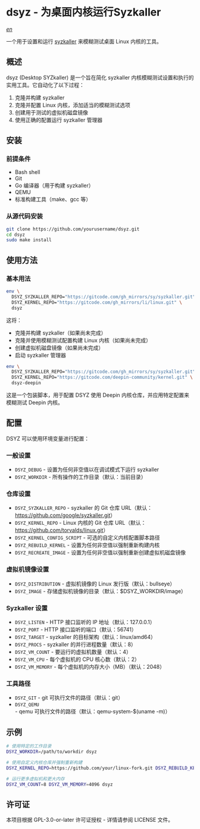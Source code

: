 <!--
SPDX-License-Identifier: GPL-3.0-or-later
SPDX-FileCopyrightText: Chen Linxuan <me@black-desk.cn>
-->

# dsyz - 为桌面内核运行Syzkaller

*[en](README.md)*

一个用于设置和运行 [syzkaller](https://github.com/google/syzkaller) 来模糊测试桌面 Linux 内核的工具。

## 概述

dsyz (Desktop SYZkaller) 是一个旨在简化 syzkaller 内核模糊测试设置和执行的实用工具。它自动化了以下过程：

1. 克隆并构建 syzkaller
2. 克隆并配置 Linux 内核，添加适当的模糊测试选项
3. 创建用于测试的虚拟机磁盘镜像
4. 使用正确的配置运行 syzkaller 管理器

## 安装

### 前提条件

- Bash shell
- Git
- Go 编译器（用于构建 syzkaller）
- QEMU
- 标准构建工具（make、gcc 等）

### 从源代码安装

```bash
git clone https://github.com/yourusername/dsyz.git
cd dsyz
sudo make install
```

## 使用方法

### 基本用法

```bash
env \
  DSYZ_SYZKALLER_REPO="https://gitcode.com/gh_mirrors/sy/syzkaller.git" \
  DSYZ_KERNEL_REPO="https://gitcode.com/gh_mirrors/li/linux.git" \
  dsyz
```

这将：

- 克隆并构建 syzkaller（如果尚未完成）
- 克隆并使用模糊测试配置构建 Linux 内核（如果尚未完成）
- 创建虚拟机磁盘镜像（如果尚未完成）
- 启动 syzkaller 管理器

```bash
env \
  DSYZ_SYZKALLER_REPO="https://gitcode.com/gh_mirrors/sy/syzkaller.git" \
  DSYZ_KERNEL_REPO="https://gitcode.com/deepin-community/kernel.git" \
  dsyz-deepin
```

这是一个包装脚本，用于配置 DSYZ 使用 Deepin 内核仓库，并应用特定配置来模糊测试 Deepin 内核。

## 配置

DSYZ 可以使用环境变量进行配置：

### 一般设置

- `DSYZ_DEBUG` - 设置为任何非空值以在调试模式下运行 syzkaller
- `DSYZ_WORKDIR` - 所有操作的工作目录（默认：当前目录）

### 仓库设置

- `DSYZ_SYZKALLER_REPO` - syzkaller 的 Git 仓库 URL（默认：<https://github.com/google/syzkaller.git>）
- `DSYZ_KERNEL_REPO` - Linux 内核的 Git 仓库 URL（默认：<https://github.com/torvalds/linux.git>）
- `DSYZ_KERNEL_CONFIG_SCRIPT` - 可选的自定义内核配置脚本路径
- `DSYZ_REBUILD_KERNEL` - 设置为任何非空值以强制重新构建内核
- `DSYZ_RECREATE_IMAGE` - 设置为任何非空值以强制重新创建虚拟机磁盘镜像

### 虚拟机镜像设置

- `DSYZ_DISTRIBUTION` - 虚拟机镜像的 Linux 发行版（默认：bullseye）
- `DSYZ_IMAGE` - 存储虚拟机镜像的目录（默认：$DSYZ_WORKDIR/image）

### Syzkaller 设置

- `DSYZ_LISTEN` - HTTP 接口监听的 IP 地址（默认：127.0.0.1）
- `DSYZ_PORT` - HTTP 接口监听的端口（默认：56741）
- `DSYZ_TARGET` - syzkaller 的目标架构（默认：linux/amd64）
- `DSYZ_PROCS` - syzkaller 的并行进程数量（默认：8）
- `DSYZ_VM_COUNT` - 要运行的虚拟机数量（默认：4）
- `DSYZ_VM_CPU` - 每个虚拟机的 CPU 核心数（默认：2）
- `DSYZ_VM_MEMORY` - 每个虚拟机的内存大小（MB）（默认：2048）

### 工具路径

- `DSYZ_GIT` - git 可执行文件的路径（默认：git）
- `DSYZ_QEMU` - qemu 可执行文件的路径（默认：qemu-system-$(uname -m)）

## 示例

```bash
# 使用特定的工作目录
DSYZ_WORKDIR=/path/to/workdir dsyz

# 使用自定义内核仓库并强制重新构建
DSYZ_KERNEL_REPO=https://github.com/your/linux-fork.git DSYZ_REBUILD_KERNEL=1 dsyz

# 运行更多虚拟机和更大内存
DSYZ_VM_COUNT=8 DSYZ_VM_MEMORY=4096 dsyz
```

## 许可证

本项目根据 GPL-3.0-or-later 许可证授权 - 详情请参阅 LICENSE 文件。

